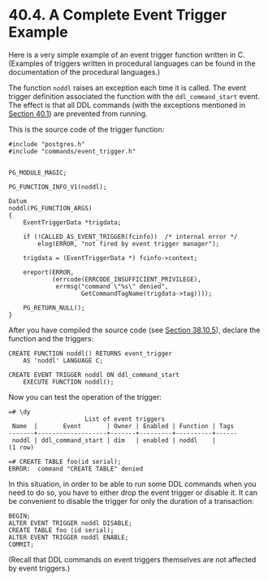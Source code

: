 # 40.4. A Complete Event Trigger Example

Here is a very simple example of an event trigger function written in C. (Examples of triggers written in procedural languages can be found in the documentation of the procedural languages.)

The function `noddl` raises an exception each time it is called. The event trigger definition associated the function with the `ddl_command_start` event. The effect is that all DDL commands (with the exceptions mentioned in [Section 40.1](https://www.postgresql.org/docs/current/event-trigger-definition.html)) are prevented from running.

This is the source code of the trigger function:

```
#include "postgres.h"
#include "commands/event_trigger.h"


PG_MODULE_MAGIC;

PG_FUNCTION_INFO_V1(noddl);

Datum
noddl(PG_FUNCTION_ARGS)
{
    EventTriggerData *trigdata;

    if (!CALLED_AS_EVENT_TRIGGER(fcinfo))  /* internal error */
        elog(ERROR, "not fired by event trigger manager");

    trigdata = (EventTriggerData *) fcinfo->context;

    ereport(ERROR,
            (errcode(ERRCODE_INSUFFICIENT_PRIVILEGE),
             errmsg("command \"%s\" denied",
                    GetCommandTagName(trigdata->tag))));

    PG_RETURN_NULL();
}
```

After you have compiled the source code (see [Section 38.10.5](https://www.postgresql.org/docs/current/xfunc-c.html#DFUNC)), declare the function and the triggers:

```
CREATE FUNCTION noddl() RETURNS event_trigger
    AS 'noddl' LANGUAGE C;

CREATE EVENT TRIGGER noddl ON ddl_command_start
    EXECUTE FUNCTION noddl();
```

Now you can test the operation of the trigger:

```
=# \dy
                     List of event triggers
 Name  |       Event       | Owner | Enabled | Function | Tags
-------+-------------------+-------+---------+----------+------
 noddl | ddl_command_start | dim   | enabled | noddl    |
(1 row)

=# CREATE TABLE foo(id serial);
ERROR:  command "CREATE TABLE" denied
```

In this situation, in order to be able to run some DDL commands when you need to do so, you have to either drop the event trigger or disable it. It can be convenient to disable the trigger for only the duration of a transaction:

```
BEGIN;
ALTER EVENT TRIGGER noddl DISABLE;
CREATE TABLE foo (id serial);
ALTER EVENT TRIGGER noddl ENABLE;
COMMIT;
```

(Recall that DDL commands on event triggers themselves are not affected by event triggers.)
